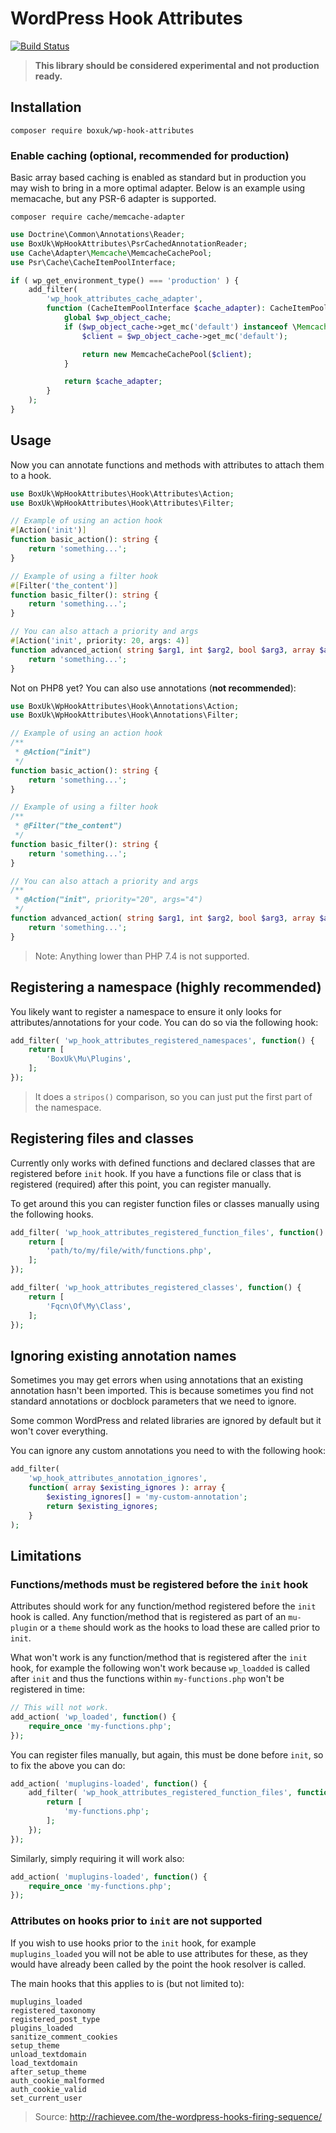 # WordPress Hook Attributes

[![Build Status](https://app.travis-ci.com/boxuk/wp-hook-attributes.svg?token=3rRfYiN6sMupp1z6RpzN&branch=main)](https://app.travis-ci.com/boxuk/wp-hook-attributes)

> **This library should be considered experimental and not production ready.**

## Installation

`composer require boxuk/wp-hook-attributes`

### Enable caching (optional, recommended for production)

Basic array based caching is enabled as standard but in production you may wish to bring in a more optimal adapter. Below is an example using memacache, but any PSR-6 adapter is supported.

`composer require cache/memcache-adapter`

```php
use Doctrine\Common\Annotations\Reader;
use BoxUk\WpHookAttributes\PsrCachedAnnotationReader;
use Cache\Adapter\Memcache\MemcacheCachePool;
use Psr\Cache\CacheItemPoolInterface;

if ( wp_get_environment_type() === 'production' ) {
	add_filter(
		'wp_hook_attributes_cache_adapter',
		function (CacheItemPoolInterface $cache_adapter): CacheItemPoolInterface {
			global $wp_object_cache;
			if ($wp_object_cache->get_mc('default') instanceof \Memcache) {
				$client = $wp_object_cache->get_mc('default');

				return new MemcacheCachePool($client);
			}

			return $cache_adapter;
		}
	);
}
```

## Usage

Now you can annotate functions and methods with attributes to attach them to a hook.

```php
use BoxUk\WpHookAttributes\Hook\Attributes\Action;
use BoxUk\WpHookAttributes\Hook\Attributes\Filter;

// Example of using an action hook
#[Action('init')]
function basic_action(): string {
	return 'something...';
}

// Example of using a filter hook
#[Filter('the_content')]
function basic_filter(): string {
	return 'something...';
}

// You can also attach a priority and args
#[Action('init', priority: 20, args: 4)]
function advanced_action( string $arg1, int $arg2, bool $arg3, array $arg4 ): string
	return 'something...';
}
```

Not on PHP8 yet? You can also use annotations (**not recommended**):

```php
use BoxUk\WpHookAttributes\Hook\Annotations\Action;
use BoxUk\WpHookAttributes\Hook\Annotations\Filter;

// Example of using an action hook
/**
 * @Action("init")
 */
function basic_action(): string {
	return 'something...';
}

// Example of using a filter hook
/**
 * @Filter("the_content") 
 */
function basic_filter(): string {
	return 'something...';
}

// You can also attach a priority and args
/**
 * @Action("init", priority="20", args="4")
 */
function advanced_action( string $arg1, int $arg2, bool $arg3, array $arg4 ): string
	return 'something...';
}
```

> Note: Anything lower than PHP 7.4 is not supported.

## Registering a namespace (highly recommended)

You likely want to register a namespace to ensure it only looks for attributes/annotations for your code. You can do so via the following hook:

```php
add_filter( 'wp_hook_attributes_registered_namespaces', function() {
	return [
		'BoxUk\Mu\Plugins',
	];
});
```

> It does a `stripos()` comparison, so you can just put the first part of the namespace.

## Registering files and classes

Currently only works with defined functions and declared classes that are registered before `init` hook. If you have a functions file or class that is registered (required) after this point, you can register manually.

To get around this you can register function files or classes manually using the following hooks.

```php
add_filter( 'wp_hook_attributes_registered_function_files', function() {
	return [
		'path/to/my/file/with/functions.php',
	];
});

add_filter( 'wp_hook_attributes_registered_classes', function() {
	return [
		'Fqcn\Of\My\Class',
	];
});
```

## Ignoring existing annotation names

Sometimes you may get errors when using annotations that an existing annotation hasn't been imported. This is because sometimes you find not standard annotations or docblock parameters that we need to ignore. 

Some common WordPress and related libraries are ignored by default but it won't cover everything.

You can ignore any custom annotations you need to with the following hook:

```php
add_filter( 
	'wp_hook_attributes_annotation_ignores',
	function( array $existing_ignores ): array {
		$existing_ignores[] = 'my-custom-annotation';
		return $existing_ignores;
	}
);
```

## Limitations

### Functions/methods must be registered before the `init` hook

Attributes should work for any function/method registered before the `init` hook is called. Any function/method that is registered as part of an `mu-plugin` or a `theme` should work as the hooks to load these are called prior to `init`.

What won't work is any function/method that is registered after the `init` hook, for example the following won't work because `wp_loadded` is called after `init` and thus the functions within `my-functions.php` won't be registered in time:

```php
// This will not work.
add_action( 'wp_loaded', function() {
    require_once 'my-functions.php';
});
```

You can register files manually, but again, this must be done before `init`, so to fix the above you can do:

```php
add_action( 'muplugins-loaded', function() {
    add_filter( 'wp_hook_attributes_registered_function_files', function() {
        return [
            'my-functions.php';
        ];
    });
});
```

Similarly, simply requiring it will work also:

```php
add_action( 'muplugins-loaded', function() {
    require_once 'my-functions.php';
});
```

### Attributes on hooks prior to `init` are not supported

If you wish to use hooks prior to the `init` hook, for example `muplugins_loaded` you will not be able to use attributes for these, as they would have already been called by the point the hook resolver is called.

The main hooks that this applies to is (but not limited to):

```
muplugins_loaded
registered_taxonomy
registered_post_type
plugins_loaded
sanitize_comment_cookies
setup_theme
unload_textdomain
load_textdomain
after_setup_theme
auth_cookie_malformed
auth_cookie_valid
set_current_user
```

> Source: http://rachievee.com/the-wordpress-hooks-firing-sequence/
